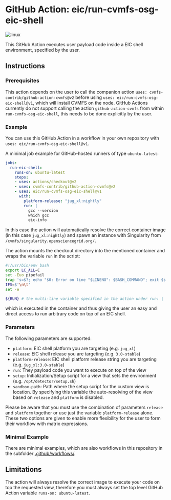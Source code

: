 # GitHub Action: eic/run-cvmfs-osg-eic-shell
![linux](https://github.com/eic/run-cvmfs-osg-eic-shell/workflows/linux/badge.svg)

This GitHub Action executes user payload code inside a EIC shell environment, specified by the user.

## Instructions

### Prerequisites
This action depends on the user to call the companion action `uses: cvmfs-contrib/github-action-cvmfs@v2` before using `uses: eic/run-cvmfs-osg-eic-shell@v1`, which will install CVMFS on the node. GitHub Actions currently do not support calling the action `github-action-cvmfs` from within `run-cvmfs-osg-eic-shell`, this needs to be done explicitly by the user.

### Example

You can use this GitHub Action in a workflow in your own repository with `uses: eic/run-cvmfs-osg-eic-shell@v1`.

A minimal job example for GitHub-hosted runners of type `ubuntu-latest`:
```yaml
jobs:
  run-eic-shell:
    runs-on: ubuntu-latest
    steps:
    - uses: actions/checkout@v2
    - uses: cvmfs-contrib/github-action-cvmfs@v2
    - uses: eic/run-cvmfs-osg-eic-shell@v1
      with:
        platform-release: "jug_xl:nightly"
        run: |
          gcc --version
          which gcc
          eic-info
```
In this case the action will automatically resolve the correct container image (in this case `jug_xl:nightly`) and spawn an instance with Singularity from `/cvmfs/singularity.opensciencegrid.org/`.

The action mounts the checkout directory into the mentioned container and wraps the variable `run` in the script:

```sh
#!/usr/bin/env bash
export LC_ALL=C
set -Euo pipefail
trap 's=$?; echo "$0: Error on line "$LINENO": $BASH_COMMAND"; exit $s' ERR
IFS=$'\n\t'
set -e

${RUN} # the multi-line variable specified in the action under run: |
```

which is executed in the container and thus giving the user an easy and direct access to run arbitrary code on top of an EIC shell.


### Parameters
The following parameters are supported:
 - `platform`: EIC shell platform you are targeting (e.g. `jug_xl`)
 - `release`: EIC shell release you are targeting (e.g. `3.0-stable`)
 - `platform-release`: EIC shell platform release string you are targeting (e.g. `jug_xl:3.0-stable`)
 - `run`: They payload code you want to execute on top of the view
 - `setup`: Initialization/Setup script for a view that sets the environment (e.g. `/opt/detector/setup.sh`)
 - `sandbox-path`: Path where the setup script for the custom view is location. By specifying this variable the auto-resolving of the view based on `release` and `platform` is disabled.

Please be aware that you must use the combination of parameters `release` and `platform` together or use just the variable `platform-release` alone. These two options are given to enable more flexibility for the user to form their workflow with matrix expressions.

### Minimal Example

There are minimal examples, which are also workflows in this repository in the subfolder [.github/workflows/](https://github.com/eic/run-cvmfs-osg-eic-shell/tree/main/.github/workflows).

## Limitations

The action will always resolve the correct image to execute your code on top the requested view, therefore you must always set the top level GitHub Action variable `runs-on: ubuntu-latest`.
